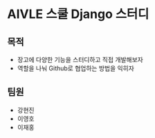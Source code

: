 # AIVLE 스쿨 Django 스터디



## 목적
- 장고에 다양한 기능을 스터디하고 직접 개발해보자
- 역할을 나눠 Github로 협업하는 방법을 익히자


## 팀원
- 강현진
- 이영호
- 이재홍
